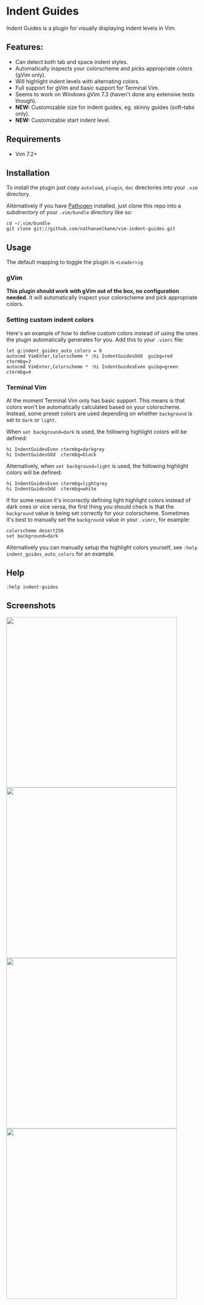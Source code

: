 # Indent Guides
Indent Guides is a plugin for visually displaying indent levels in Vim.

## Features:
* Can detect both tab and space indent styles.
* Automatically inspects your colorscheme and picks appropriate colors (gVim only).
* Will highlight indent levels with alternating colors.
* Full support for gVim and basic support for Terminal Vim.
* Seems to work on Windows gVim 7.3 (haven't done any extensive tests though).
* **NEW:** Customizable size for indent guides, eg. skinny guides (soft-tabs only).
* **NEW:** Customizable start indent level.

## Requirements
* Vim 7.2+

## Installation
To install the plugin just copy `autoload`, `plugin`, `doc` directories into your `.vim` directory.

Alternatively if you have [Pathogen](http://www.vim.org/scripts/script.php?script_id=2332) installed, just clone this repo into a subdirectory of your `.vim/bundle` directory like so:

    cd ~/.vim/bundle
    git clone git://github.com/nathanaelkane/vim-indent-guides.git

## Usage
The default mapping to toggle the plugin is `<Leader>ig`

### gVim
**This plugin should work with gVim out of the box, no configuration needed.** It will automatically inspect your colorscheme and pick appropriate colors.

### Setting custom indent colors
Here's an example of how to define custom colors instead of using the ones the plugin automatically generates for you. Add this to your `.vimrc` file:

    let g:indent_guides_auto_colors = 0
    autocmd VimEnter,Colorscheme * :hi IndentGuidesOdd  guibg=red   ctermbg=3
    autocmd VimEnter,Colorscheme * :hi IndentGuidesEven guibg=green ctermbg=4

### Terminal Vim
At the moment Terminal Vim only has basic support. This means is that colors won't be automatically calculated based on your colorscheme. Instead, some preset colors are used depending on whether `background` is set to `dark` or `light`.

When `set background=dark` is used, the following highlight colors will be defined:

    hi IndentGuidesEven ctermbg=darkgrey
    hi IndentGuidesOdd  ctermbg=black

Alternatively, when `set background=light` is used, the following highlight colors will be defined:

    hi IndentGuidesEven ctermbg=lightgrey
    hi IndentGuidesOdd  ctermbg=white

If for some reason it's incorrectly defining light highlight colors instead of dark ones or vice versa, the first thing you should check is that the `background` value is being set correctly for your colorscheme. Sometimes it's best to manually set the `background` value in your `.vimrc`, for example:

    colorscheme desert256
    set background=dark

Alternatively you can manually setup the highlight colors yourself, see `:help indent_guides_auto_colors` for an example.

## Help
`:help indent-guides`

## Screenshots
<img src="http://i.imgur.com/kGpSB.png" width="448" height="448" alt="" />
<img src="http://i.imgur.com/5Y1H7.png" width="448" height="448" alt="" />
<img src="http://i.imgur.com/mp2Cm.png" width="448" height="448" alt="" />
<img src="http://i.imgur.com/0jCeF.png" width="448" height="448" alt="" />

